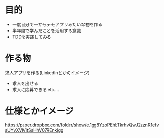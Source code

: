 # 目的
- 一度自分で一からデモアプリみたいな物を作る
- 半年間で学んだことを活用する意識
- TDDを実践してみる

 # 作る物
 求人アプリを作る(LinkedInとかのイメージ)
 - 求人を出せる
 - 求人に応募できる
 etc....
 
 # 仕様とかイメージ
 https://paper.dropbox.com/folder/show/e.1gg8YzoPEhbTkrhvQwJ2zznR1efvsUYvXVIVitSsHhV07REnkigg
